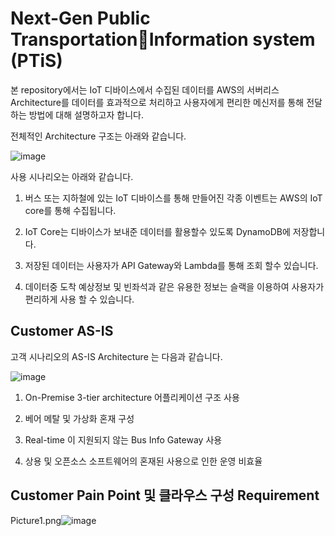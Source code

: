# Next-Gen Public TransportationInformation system (PTiS)

본 repository에서는 IoT 디바이스에서 수집된 데이터를 AWS의 서버리스 Architecture를 데이터를 효과적으로 처리하고 사용자에게 편리한 메신저를 통해 전달하는 방법에 대해 설명하고자 합니다.

전체적인 Architecture 구조는 아래와 같습니다. 

![image](https://user-images.githubusercontent.com/102651767/161021259-08f5de4c-42ce-4e82-9d6f-d401dcd0af4e.png)

사용 시나리오는 아래와 같습니다. 

1) 버스 또는 지하철에 있는 IoT 디바이스를 통해 만들어진 각종 이벤트는 AWS의 IoT core를 통해 수집됩니다.

2) IoT Core는 디바이스가 보내준 데이터를 활용할수 있도록 DynamoDB에 저장합니다. 

3) 저장된 데이터는 사용자가 API Gateway와 Lambda를 통해 조회 할수 있습니다.

4) 데이터중 도착 예상정보 및 빈좌석과 같은 유용한 정보는 슬랙을 이용하여 사용자가 편리하게 사용 할 수 있습니다. 


## Customer AS-IS
고객 시나리오의 AS-IS Architecture 는 다음과 같습니다.

![image](https://user-images.githubusercontent.com/102651767/161021380-5b8f6e4a-b3f8-4cc7-927a-067e00b2516e.png)

1) On-Premise 3-tier architecture 어플리케이션 구조 사용

2) 베어 메탈 및 가상화 혼재 구성

3) Real-time 이 지원되지 않는 Bus Info Gateway 사용

4) 상용 및 오픈소스 소프트웨어의 혼재된 사용으로 인한 운영 비효율


## Customer Pain Point 및 클라우스 구성 Requirement
Picture1.png![image](https://user-images.githubusercontent.com/102651767/161022249-c1243e02-8f6b-4e9c-9a60-616bc4eb7850.png)



